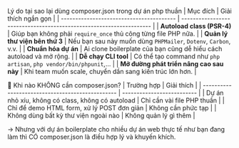 Lý do tại sao lại dùng composer.json trong dự án php thuần
| Mục đích                                 | Giải thích ngắn gọn                                                 |
| ---------------------------------------- | ------------------------------------------------------------------- |
| **Autoload class (PSR-4)**               | Giúp bạn không phải `require_once` thủ công từng file PHP nữa.      |
| **Quản lý thư viện bên thứ 3**           | Nếu bạn sau này muốn dùng `PHPMailer`, `Dotenv`, `Carbon`, v.v.     |
| **Chuẩn hóa dự án**                      | Ai clone boilerplate của bạn cũng dễ hiểu cách autoload và mở rộng. |
| **Dễ chạy CLI tool**                     | Có thể tạo command như `php artisan`, `php vendor/bin/phpunit`,...  |
| **Mở đường phát triển nâng cao sau này** | Khi team muốn scale, chuyển dần sang kiến trúc lớn hơn.             |

🚫 Khi nào KHÔNG cần composer.json?
| Trường hợp                                       | Giải thích                 |
| ------------------------------------------------ | -------------------------- |
| Dự án nhỏ xíu, không có class, không có autoload | Chỉ cần vài file PHP thuần |
| Chỉ để demo HTML form, xử lý POST đơn giản       | Không cần phức tạp         |
| Không dùng bất kỳ thư viện ngoài nào             | Không quản lý gì thêm      |

→ Nhưng với dự án boilerplate cho nhiều dự án web thực tế như bạn đang làm thì CÓ composer.json là điều hợp lý và khuyến khích.



